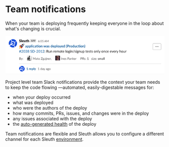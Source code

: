 # Team notifications

When your team is deploying frequently keeping everyone in the loop about what's changing is crucial.

![](<../.gitbook/assets/slack-or-deploys-or-sleuth-2021-02-04-11-01-28 (1) (1) (1) (1) (1).png>)

Project level team Slack notifications provide the context your team needs to keep the code flowing —automated, easily-digestable messages for:

* when your deploy occurred
* what was deployed
* who were the authors of the deploy
* how many commits, PRs, issues, and changes were in the deploy
* any issues associated with the deploy
* the [auto-generated health](../auto-verify-your-deploys/) of the deploy

Team notifications are flexible and Sleuth allows you to configure a different channel for each Sleuth [environment](../modeling-your-deployments/environment-support.md).
